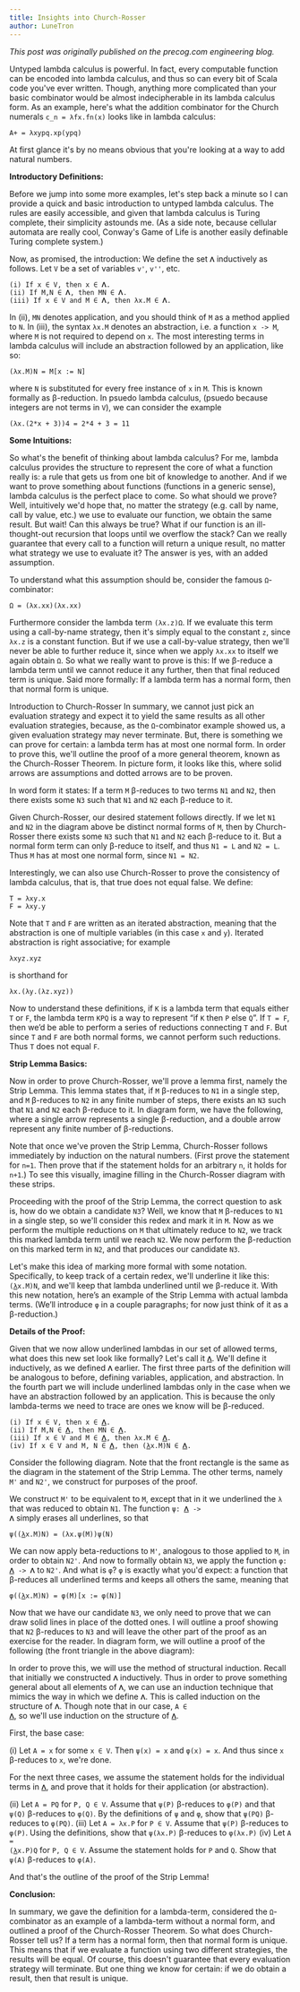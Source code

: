 ```yaml
---
title: Insights into Church-Rosser
author: LuneTron
---
```


*This post was originally published on the precog.com engineering blog.*

Untyped lambda calculus is powerful. In fact, every computable function can be encoded into lambda calculus, and thus so can every bit of Scala code you've ever written. Though, anything more complicated than your basic combinator would be almost indecipherable in its lambda calculus form. As an example, here's what the addition combinator for the Church numerals `c_n = λfx.fn(x)` looks like in lambda calculus: 
```
A+ = λxypq.xp(ypq)
```
At first glance it's by no means obvious that you're looking at a way to add natural numbers.

**Introductory Definitions:**

Before we jump into some more examples, let's step back a minute so I can provide a quick and basic introduction to untyped lambda calculus. The rules are easily accessible, and given that lambda calculus is Turing complete, their simplicity astounds me. (As a side note, because cellular automata are really cool, Conway's Game of Life is another easily definable Turing complete system.)

Now, as promised, the introduction: We define the set `𝚲` inductively as follows. Let `V` be a set of variables `v'`, `v''`, etc.

```
(i) If x ∈ V, then x ∈ 𝚲.
(ii) If M,N ∈ 𝚲, then MN ∈ 𝚲.
(iii) If x ∈ V and M ∈ 𝚲, then λx.M ∈ 𝚲.
```

In (ii), `MN` denotes application, and you should think of `M` as a method applied to `N`. In (iii), the syntax `λx.M` denotes an abstraction, i.e. a function `x -> M`, where `M` is not required to depend on `x`. The most interesting terms in lambda calculus will include an abstraction followed by an application, like so:
```
(λx.M)N = M[x := N]
```
where `N` is substituted for every free instance of `x` in `M`. This is known formally as β-reduction. In psuedo lambda calculus, (psuedo because integers are not terms in `V`), we can consider the example 
```
(λx.(2*x + 3))4 = 2*4 + 3 = 11
```

**Some Intuitions:**

So what's the benefit of thinking about lambda calculus? For me, lambda calculus provides the structure to represent the core of what a function really is: a rule that gets us from one bit of knowledge to another. And if we want to prove something about functions (functions in a generic sense), lambda calculus is the perfect place to come. So what should we prove? Well, intuitively we'd hope that, no matter the strategy (e.g. call by name, call by value, etc.) we use to evaluate our function, we obtain the same result. But wait! Can this always be true? What if our function is an ill-thought-out recursion that loops until we overflow the stack? Can we really guarantee that every call to a function will return a unique result, no matter what strategy we use to evaluate it? The answer is yes, with an added assumption.

To understand what this assumption should be, consider the famous `Ω`-combinator: 
```
Ω = (λx.xx)(λx.xx)
```
Furthermore consider the lambda term `(λx.z)Ω`. If we evaluate this term using a call-by-name strategy, then it's simply equal to the constant `z`, since `λx.z` is a constant function. But if we use a call-by-value strategy, then we'll never be able to further reduce it, since when we apply `λx.xx` to itself we again obtain `Ω`. So what we really want to prove is this: If we β-reduce a lambda term until we cannot reduce it any further, then that final reduced term is unique. Said more formally: If a lambda term has a normal form, then that normal form is unique.

Introduction to Church-Rosser
In summary, we cannot just pick an evaluation strategy and expect it to yield the same results as all other evaluation strategies, because, as the `Ω`-combinator example showed us, a given evaluation strategy may never terminate. But, there is something we can prove for certain: a lambda term has at most one normal form. In order to prove this, we'll outline the proof of a more general theorem, known as the Church-Rosser Theorem. In picture form, it looks like this, where solid arrows are assumptions and dotted arrows are to be proven.

In word form it states: If a term `M` β-reduces to two terms `N1` and `N2`, then there exists some `N3` such that `N1` and `N2` each β-reduce to it.

Given Church-Rosser, our desired statement follows directly. If we let `N1` and `N2` in the diagram above be distinct normal forms of `M`, then by Church-Rosser there exists some `N3` such that `N1` and `N2` each β-reduce to it. But a normal form term can only β-reduce to itself, and thus `N1 = L` and `N2 = L`. Thus `M` has at most one normal form, since `N1 = N2`. 

Interestingly, we can also use Church-Rosser to prove the consistency of lambda calculus, that is, that true does not equal false. We define: 
```
T = λxy.x
F = λxy.y
```
Note that `T` and `F` are written as an iterated abstraction, meaning that the abstraction is one of multiple variables (in this case `x` and `y`). Iterated abstraction is right associative; for example
```
λxyz.xyz
```
is shorthand for
```
λx.(λy.(λz.xyz))
```
Now to understand these definitions, if `K` is a lambda term that equals either `T` or `F`, the lambda term `KPQ` is a way to represent “if `K` then `P` else `Q`”. If `T = F`, then we’d be able to perform a series of reductions connecting `T` and `F`. But since `T` and `F` are both normal forms, we cannot perform such reductions. Thus `T` does not equal `F`.

**Strip Lemma Basics:**

Now in order to prove Church-Rosser, we'll prove a lemma first, namely the Strip Lemma. This lemma states that, if `M` β-reduces to `N1` in a single step, and `M` β-reduces to `N2` in any finite number of steps, there exists an `N3` such that `N1` and `N2` each β-reduce to it. In diagram form, we have the following, where a single arrow represents a single β-reduction, and a double arrow represent any finite number of β-reductions. 

Note that once we've proven the Strip Lemma, Church-Rosser follows immediately by induction on the natural numbers. (First prove the statement for `n=1`. Then prove that if the statement holds for an arbitrary `n`, it holds for `n+1`.) To see this visually, imagine filling in the Church-Rosser diagram with these strips. 

Proceeding with the proof of the Strip Lemma, the correct question to ask is, how do we obtain a candidate `N3`? Well, we know that `M` β-reduces to `N1` in a single step, so we'll consider this redex and mark it in `M`. Now as we perform the multiple reductions on `M` that ultimately reduce to `N2`, we track this marked lambda term until we reach `N2`. We now perform the β-reduction on this marked term in `N2`, and that produces our candidate `N3`.

Let's make this idea of marking more formal with some notation. Specifically, to keep track of a certain redex, we'll underline it like this: <code>(<ins>λ</ins>x.M)N</code>, and we'll keep that lambda underlined until we β-reduce it. With this new notation, here’s an example of the Strip Lemma with actual lambda terms. (We’ll introduce `φ` in a couple paragraphs; for now just think of it as a β-reduction.)


**Details of the Proof:**

Given that we now allow underlined lambdas in our set of allowed terms, what does this new set look like formally? Let's call it <code><ins>𝚲</ins></code>. We'll define it inductively, as we defined `𝚲` earlier. The first three parts of the definition will be analogous to before, defining variables, application, and abstraction. In the fourth part we will include underlined lambdas only in the case when we have an abstraction followed by an application. This is because the only lambda-terms we need to trace are ones we know will be β-reduced.

<pre><code>(i) If x ∈ V, then x ∈ <ins>𝚲</ins>.
(ii) If M,N ∈ <ins>𝚲</ins>, then MN ∈ <ins>𝚲</ins>.
(iii) If x ∈ V and M ∈ <ins>𝚲</ins>, then λx.M ∈ <ins>𝚲</ins>. 
(iv) If x ∈ V and M, N ∈ <ins>𝚲</ins>, then (<ins>λ</ins>x.M)N ∈ <ins>𝚲</ins>.
</code></pre>

Consider the following diagram. Note that the front rectangle is the same as the diagram in the statement of the Strip Lemma. The other terms, namely `M'` and `N2'`, we construct for purposes of the proof.

We construct `M'` to be equivalent to `M`, except that in it we underlined the `λ` that was reduced to obtain `N1`. The function <code>ψ: <ins>𝚲</ins> -> 𝚲</code> simply erases all underlines, so that

<pre><code>ψ((<ins>λ</ins>x.M)N) = (λx.ψ(M))ψ(N)</code></pre>

We can now apply beta-reductions to `M'`, analogous to those applied to `M`, in order to obtain `N2'`. And now to formally obtain `N3`, we apply the function <code>φ: <ins>𝚲</ins> -> 𝚲</code> to `N2'`. And what is `φ`? `φ` is exactly what you'd expect: a function that β-reduces all underlined terms and keeps all others the same, meaning that

<pre><code>φ((<ins>λ</ins>x.M)N) = φ(M)[x := φ(N)]</code></pre>

Now that we have our candidate `N3`, we only need to prove that we can draw solid lines in place of the dotted ones. I will outline a proof showing that `N2` β-reduces to `N3` and will leave the other part of the proof as an exercise for the reader. In diagram form, we will outline a proof of the following (the front triangle in the above diagram):

In order to prove this, we will use the method of structural induction. Recall that initially we constructed `𝚲` inductively. Thus in order to prove something general about all elements of `𝚲`, we can use an induction technique that mimics the way in which we define `𝚲`. This is called induction on the structure of `𝚲`. Though note that in our case, <code>A ∈ <ins>𝚲</ins></code>, so we'll use induction on the structure of <code><ins>𝚲</ins></code>.

First, the base case:

(i) Let `A = x` for some `x ∈ V`. Then `ψ(x) = x` and `φ(x) = x`. And thus since `x` β-reduces to `x`, we're done.

For the next three cases, we assume the statement holds for the individual terms in <code><ins>𝚲</ins></code>, and prove that it holds for their application (or abstraction).

(ii) Let `A = PQ` for `P, Q ∈ V`. Assume that `ψ(P)` β-reduces to `φ(P)` and that `ψ(Q)` β-reduces to `φ(Q)`. By the definitions of `ψ` and `φ`, show that `ψ(PQ)` β-reduces to `φ(PQ)`.
(iii) Let `A = λx.P` for `P ∈ V`. Assume that `ψ(P)` β-reduces to `φ(P)`. Using the definitions, show that `ψ(λx.P)` β-reduces to `φ(λx.P)`
(iv) Let <code>A = (<ins>λ</ins>x.P)Q</code> for `P, Q ∈ V`. Assume the statement holds for `P` and `Q`. Show that `ψ(A)` β-reduces to `φ(A)`.

And that's the outline of the proof of the Strip Lemma! 

**Conclusion:**

In summary, we gave the definition for a lambda-term, considered the `Ω`-combinator as an example of a lambda-term without a normal form, and outlined a proof of the Church-Rosser Theorem. So what does Church-Rosser tell us? If a term has a normal form, then that normal form is unique. This means that if we evaluate a function using two different strategies, the results will be equal. Of course, this doesn't guarantee that every evaluation strategy will terminate. But one thing we know for certain: if we do obtain a result, then that result is unique. 

